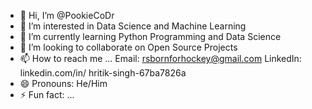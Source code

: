 - 👋 Hi, I’m @PookieCoDr
- 👀 I’m interested in Data Science and Machine Learning
- 🌱 I’m currently learning Python Programming and Data Science
- 💞️ I’m looking to collaborate on Open Source Projects
- 📫 How to reach me ...
      Email: rsbornforhockey@gmail.com
      LinkedIn: linkedin.com/in/ hritik-singh-67ba7826a 
- 😄 Pronouns: He/Him
- ⚡ Fun fact: ...

<!---
PookieCoDr/PookieCoDr is a ✨ special ✨ repository because its `README.md` (this file) appears on your GitHub profile.
You can click the Preview link to take a look at your changes.
--->
